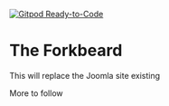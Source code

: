 [![Gitpod Ready-to-Code](https://img.shields.io/badge/Gitpod-Ready--to--Code-blue?logo=gitpod)](https://gitpod.io/#https://github.com/TheForkbeard/theforkbeard) 

# The Forkbeard

This will replace the Joomla site existing

More to follow
